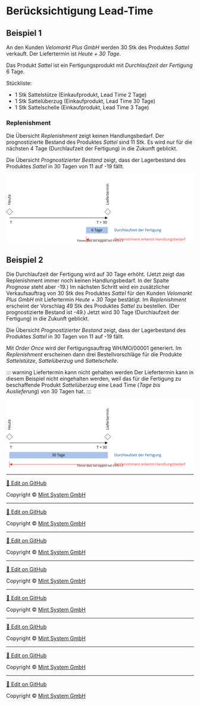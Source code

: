 # Berücksichtigung Lead-Time

## Beispiel 1
An den Kunden *Velomarkt Plus GmbH* werden 30 Stk des Produktes *Sattel* verkauft. Der Liefertermin ist *Heute + 30 Tage*.

Das Produkt *Sattel* ist ein Fertigungsprodukt mit *Durchlaufzeit der Fertigung* 6 Tage.

Stückliste:
- 1 Stk Sattelstütze (Einkaufprodukt, Lead Time 2 Tage)
- 1 Stk Sattelüberzug (Einkaufprodukt, Lead Time 30 Tage)
- 1 Stk Sattelschelle (Einkaufprodukt, Lead Time 3 Tage)

### Replenishment
Die Übersicht *Replenishment* zeigt keinen Handlungsbedarf. Der prognostizierte Bestand des Produktes *Sattel* sind 11 Stk. Es wird nur für die nächsten 4 Tage (Durchlaufzeit der Fertigung) in die Zukunft geblickt.

Die Übersicht *Prognostizierter Bestand* zeigt, dass der Lagerbestand des Produktes *Sattel* in 30 Tagen von 11 auf -19 fällt.

![](././././././././best-practice-lange-lead-time-1.svg)

## Beispiel 2
Die Durchlaufzeit der Fertigung wird auf 30 Tage erhöht. (Jetzt zeigt das Replenishment immer noch keinen Handlungsbedarf. In der Spalte *Prognose* steht aber -19.)
Im nächsten Schritt wird ein zusätzlicher Verkaufsauftrag von 30 Stk des Produktes *Sattel* für den Kunden *Velomarkt Plus GmbH* mit Liefertermin *Heute + 30 Tage* bestätigt.
Im *Replenishment* erscheint der Vorschlag 49 Stk des Produktes *Sattel* zu bestellen. (Der prognostizierte Bestand ist -49.) Jetzt wird 30 Tage (Durchlaufzeit der Fertigung) in die Zukunft geblickt.

Die Übersicht *Prognostizierter Bestand* zeigt, dass der Lagerbestand des Produktes *Sattel* in 30 Tagen von 11 auf -19 fällt.

Mit *Order Once* wird der Fertigungsauftrag WH/MO/00001 generiert. Im *Replenishment* erscheinen dann drei Bestellvorschläge für die Produkte *Sattelstütze*, *Sattelüberzug* und *Sattelschelle*.

::: warning Liefertermin kann nicht gehalten werden
Der Liefertermin kann in diesem Beispiel nicht eingehalten werden, weil das für die Fertigung zu beschaffende Produkt *Sattelüberzug* eine Lead Time (*Tage bis Auslieferung*) von 30 Tagen hat.
:::

![](././././././././best-practice-lange-lead-time-2.svg)

<hr>

[📝 Edit on GitHub](///////https://github.com/mint-system/odoo-handbuch/blob/master/best-practice-berücksichtigung-lead-time.html.html.html.html.html.html.html)

<footer>Copyright © <a href="https://www.mint-system.ch/">Mint System GmbH</a></footer>

<hr>

[📝 Edit on GitHub](//////https://github.com/mint-system/odoo-handbuch/blob/master/best-practice-berücksichtigung-lead-time.html.html.html.html.html.html)

<footer>Copyright © <a href="https://www.mint-system.ch/">Mint System GmbH</a></footer>

<hr>

[📝 Edit on GitHub](/////https://github.com/mint-system/odoo-handbuch/blob/master/best-practice-berücksichtigung-lead-time.html.html.html.html.html)

<footer>Copyright © <a href="https://www.mint-system.ch/">Mint System GmbH</a></footer>

<hr>

[📝 Edit on GitHub](////https://github.com/mint-system/odoo-handbuch/blob/master/best-practice-berücksichtigung-lead-time.html.html.html.html)

<footer>Copyright © <a href="https://www.mint-system.ch/">Mint System GmbH</a></footer>

<hr>

[📝 Edit on GitHub](///https://github.com/mint-system/odoo-handbuch/blob/master/best-practice-berücksichtigung-lead-time.html.html.html)

<footer>Copyright © <a href="https://www.mint-system.ch/">Mint System GmbH</a></footer>

<hr>

[📝 Edit on GitHub](//https://github.com/mint-system/odoo-handbuch/blob/master/best-practice-berücksichtigung-lead-time.html.html)

<footer>Copyright © <a href="https://www.mint-system.ch/">Mint System GmbH</a></footer>

<hr>

[📝 Edit on GitHub](/https://github.com/mint-system/odoo-handbuch/blob/master/best-practice-berücksichtigung-lead-time.html)

<footer>Copyright © <a href="https://www.mint-system.ch/">Mint System GmbH</a></footer>

<hr>

[📝 Edit on GitHub](https://github.com/Mint-System/Odoo-Handbuch/blob/master/best-practice-berücksichtigung-lead-time.md)

<footer>Copyright © <a href="https://www.mint-system.ch/">Mint System GmbH</a></footer>